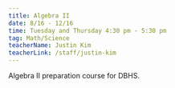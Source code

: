 ```yaml
---
title: Algebra II
date: 8/16 - 12/16
time: Tuesday and Thursday 4:30 pm - 5:30 pm
tag: Math/Science
teacherName: Justin Kim
teacherLink: /staff/justin-kim
---
```

Algebra II preparation course for DBHS.